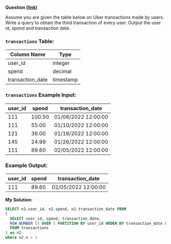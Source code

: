 **Question ([link](https://datalemur.com/questions/sql-third-transaction))**

Assume you are given the table below on Uber transactions made by users. Write a query to obtain the third transaction of every user. Output the user id, spend and transaction date.

### `transactions` Table:

| **Column Name** | **Type** |
| ----------- | ---- |
| user\_id | integer |
| spend | decimal |
| transaction\_date | timestamp |

### `transactions` Example Input:

| **user\_id** | **spend** | **transaction\_date** |
| ------- | ----- | ---------------- |
| 111 | 100.50 | 01/08/2022 12:00:00 |
| 111 | 55.00 | 01/10/2022 12:00:00 |
| 121 | 36.00 | 01/18/2022 12:00:00 |
| 145 | 24.99 | 01/26/2022 12:00:00 |
| 111 | 89.60 | 02/05/2022 12:00:00 |

### Example Output:

| **user\_id** | **spend** | **transaction\_date** |
| ------- | ----- | ---------------- |
| 111 | 89.60 | 02/05/2022 12:00:00 |


**My Solution**:

```sql
SELECT n2.user_id, n2.spend, n2.transaction_date FROM
(
  SELECT user_id, spend, transaction_date,
  ROW_NUMBER () OVER ( PARTITION BY user_id ORDER BY transaction_date ASC)  as n
  FROM transactions
) as n2
where n2.n = 3
```

